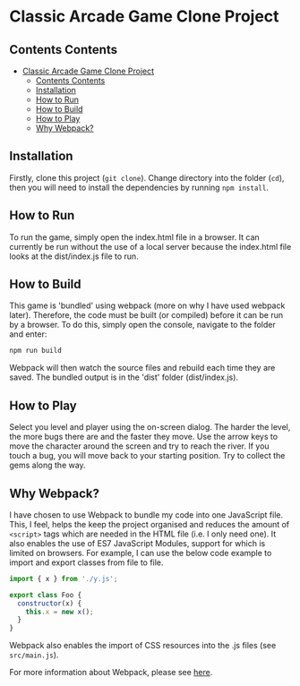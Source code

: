# Classic Arcade Game Clone Project

## Contents Contents

- [Classic Arcade Game Clone Project](#classic-arcade-game-clone-project)
  - [Contents Contents](#contents-contents)
  - [Installation](#installation)
  - [How to Run](#how-to-run)
  - [How to Build](#how-to-build)
  - [How to Play](#how-to-play)
  - [Why Webpack?](#why-webpack)

## Installation

Firstly, clone this project (`git clone`). Change directory into the folder (`cd`), then you will need to install the dependencies by running `npm install`.

## How to Run

To run the game, simply open the index.html file in a browser. It can currently be run without the use of a local server because the index.html file looks at the dist/index.js file to run.

## How to Build

This game is 'bundled' using webpack (more on why I have used webpack later). Therefore, the code must be built (or compiled) before it can be run by a browser. To do this, simply open the console, navigate to the folder and enter:

```bash
npm run build
```

Webpack will then watch the source files and rebuild each time they are saved. The bundled output is in the 'dist' folder (dist/index.js).

## How to Play

Select you level and player using the on-screen dialog. The harder the level, the more bugs there are and the faster they move. Use the arrow keys to move the character around the screen and try to reach the river. If you touch a bug, you will move back to your starting position. Try to collect the gems along the way.

## Why Webpack?

I have chosen to use Webpack to bundle my code into one JavaScript file. This, I feel, helps the keep the project organised and reduces the amount of `<script>` tags which are needed in the HTML file (i.e. I only need one). It also enables the use of ES7 JavaScript Modules, support for which is limited on browsers. For example, I can use the below code example to import and export classes from file to file.

```javascript
import { x } from './y.js';

export class Foo {
  constructor(x) {
    this.x = new x();
  }
}
```

Webpack also enables the import of CSS resources into the .js files (see `src/main.js`).

For more information about Webpack, please see [here](https://webpack.js.org/).
